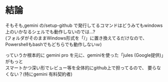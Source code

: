 # 結論

そもそも,gemini の/setup-github で発行してるコマンドはどうみてもwindows上のいかなるシェルでも動作しないのでは...?  
(フォルダがそのままWindows形式を「/」に置き換えてるだけなので、Powershellもbashでもどちらでも動作しないｗ)  

っていうか根本的に gemini pro を元に、geminiを使った「jules (Google提供)」がもっと  
スマートかつ深い形でレビュー等を全体的にgithub上で担ってるので、
要らなくない？(特にgemini 有料契約者)